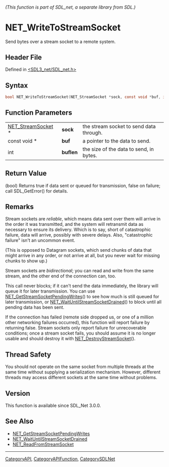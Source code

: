 ###### (This function is part of SDL_net, a separate library from SDL.)
# NET_WriteToStreamSocket

Send bytes over a stream socket to a remote system.

## Header File

Defined in [<SDL3_net/SDL_net.h>](https://github.com/libsdl-org/SDL_net/blob/main/include/SDL3_net/SDL_net.h)

## Syntax

```c
bool NET_WriteToStreamSocket(NET_StreamSocket *sock, const void *buf, int buflen);
```

## Function Parameters

|                                        |            |                                         |
| -------------------------------------- | ---------- | --------------------------------------- |
| [NET_StreamSocket](NET_StreamSocket) * | **sock**   | the stream socket to send data through. |
| const void *                           | **buf**    | a pointer to the data to send.          |
| int                                    | **buflen** | the size of the data to send, in bytes. |

## Return Value

(bool) Returns true if data sent or queued for transmission, false on
failure; call SDL_GetError() for details.

## Remarks

Stream sockets are _reliable_, which means data sent over them will arrive
in the order it was transmitted, and the system will retransmit data as
necessary to ensure its delivery. Which is to say, short of catastrophic
failure, data will arrive, possibly with severe delays. Also, "catastrophic
failure" isn't an uncommon event.

(This is opposed to Datagram sockets, which send chunks of data that might
arrive in any order, or not arrive at all, but you never wait for missing
chunks to show up.)

Stream sockets are _bidirectional_; you can read and write from the same
stream, and the other end of the connection can, too.

This call never blocks; if it can't send the data immediately, the library
will queue it for later transmission. You can use
[NET_GetStreamSocketPendingWrites](NET_GetStreamSocketPendingWrites)() to
see how much is still queued for later transmission, or
[NET_WaitUntilStreamSocketDrained](NET_WaitUntilStreamSocketDrained)() to
block until all pending data has been sent.

If the connection has failed (remote side dropped us, or one of a million
other networking failures occurred), this function will report failure by
returning false. Stream sockets only report failure for unrecoverable
conditions; once a stream socket fails, you should assume it is no longer
usable and should destroy it with
[NET_DestroyStreamSocket](NET_DestroyStreamSocket)().

## Thread Safety

You should not operate on the same socket from multiple threads at the same
time without supplying a serialization mechanism. However, different
threads may access different sockets at the same time without problems.

## Version

This function is available since SDL_Net 3.0.0.

## See Also

- [NET_GetStreamSocketPendingWrites](NET_GetStreamSocketPendingWrites)
- [NET_WaitUntilStreamSocketDrained](NET_WaitUntilStreamSocketDrained)
- [NET_ReadFromStreamSocket](NET_ReadFromStreamSocket)

----
[CategoryAPI](CategoryAPI), [CategoryAPIFunction](CategoryAPIFunction), [CategorySDLNet](CategorySDLNet)


